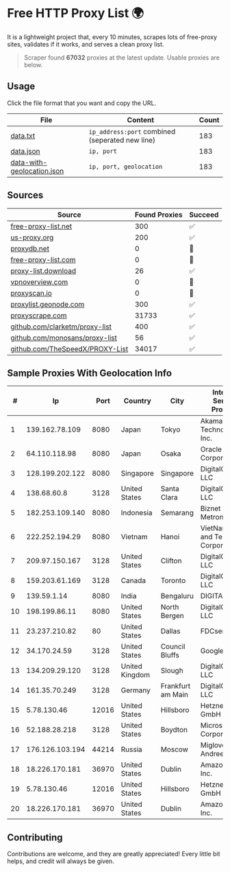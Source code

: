 
# Free HTTP Proxy List 🌍

It is a lightweight project that, every 10 minutes, scrapes lots of free-proxy sites, validates if it works, and serves a clean proxy list.


> Scraper found **67032** proxies at the latest update. Usable proxies are below.

## Usage

Click the file format that you want and copy the URL.


|File|Content|Count|
|----|-------|-----|
|[data.txt](https://raw.githubusercontent.com/themiralay/Proxy-List-World/master/data.txt)|`ip_address:port` combined (seperated new line)|183|
|[data.json](https://raw.githubusercontent.com/themiralay/Proxy-List-World/master/data.json)|`ip, port`|183|
|[data-with-geolocation.json](https://raw.githubusercontent.com/themiralay/Proxy-List-World/master/data-with-geolocation.json)|`ip, port, geolocation`|183|

## Sources

|Source|Found Proxies|Succeed|
|------|-------------|-------|
|[free-proxy-list.net](https://free-proxy-list.net)|300|✅|
|[us-proxy.org](https://www.us-proxy.org)|200|✅|
|[proxydb.net](http://proxydb.net)|0|🚫|
|[free-proxy-list.com](https://free-proxy-list.com/?page=&port=&type%5B%5D=http&type%5B%5D=https&up_time=0&search=Search)|0|🚫|
|[proxy-list.download](https://www.proxy-list.download/HTTP)|26|✅|
|[vpnoverview.com](https://vpnoverview.com/privacy/anonymous-browsing/free-proxy-servers)|0|🚫|
|[proxyscan.io](https://www.proxyscan.io)|0|🚫|
|[proxylist.geonode.com](https://proxylist.geonode.com/api/proxy-list?limit=300&page=1&sort_by=lastChecked&sort_type=desc&protocols=http,https)|300|✅|
|[proxyscrape.com](https://api.proxyscrape.com/v2/?request=displayproxies&protocol=http&timeout=10000&country=all&ssl=all&anonymity=all)|31733|✅|
|[github.com/clarketm/proxy-list](https://raw.githubusercontent.com/clarketm/proxy-list/master/proxy-list-raw.txt)|400|✅|
|[github.com/monosans/proxy-list](https://raw.githubusercontent.com/monosans/proxy-list/main/proxies/http.txt)|56|✅|
|[github.com/TheSpeedX/PROXY-List](https://raw.githubusercontent.com/TheSpeedX/PROXY-List/master/http.txt)|34017|✅|


## Sample Proxies With Geolocation Info

|#|Ip|Port|Country|City|Internet Service Provider|
|-|--|----|-------|----|-------------------------|
|1|139.162.78.109|8080|Japan|Tokyo|Akamai Technologies, Inc.|
|2|64.110.118.98|8080|Japan|Osaka|Oracle Corporation|
|3|128.199.202.122|8080|Singapore|Singapore|DigitalOcean, LLC|
|4|138.68.60.8|3128|United States|Santa Clara|DigitalOcean, LLC|
|5|182.253.109.140|8080|Indonesia|Semarang|Biznet Metronet|
|6|222.252.194.29|8080|Vietnam|Hanoi|VietNam Post and Telecom Corporation|
|7|209.97.150.167|3128|United States|Clifton|DigitalOcean, LLC|
|8|159.203.61.169|3128|Canada|Toronto|DigitalOcean, LLC|
|9|139.59.1.14|8080|India|Bengaluru|DIGITALOCEAN|
|10|198.199.86.11|8080|United States|North Bergen|DigitalOcean, LLC|
|11|23.237.210.82|80|United States|Dallas|FDCservers.net|
|12|34.170.24.59|3128|United States|Council Bluffs|Google LLC|
|13|134.209.29.120|3128|United Kingdom|Slough|DigitalOcean, LLC|
|14|161.35.70.249|3128|Germany|Frankfurt am Main|DigitalOcean, LLC|
|15|5.78.130.46|12016|United States|Hillsboro|Hetzner Online GmbH|
|16|52.188.28.218|3128|United States|Boydton|Microsoft Corporation|
|17|176.126.103.194|44214|Russia|Moscow|Miglovets Egor Andreevich|
|18|18.226.170.181|36970|United States|Dublin|Amazon.com, Inc.|
|19|5.78.130.46|12016|United States|Hillsboro|Hetzner Online GmbH|
|20|18.226.170.181|36970|United States|Dublin|Amazon.com, Inc.|



## Contributing

Contributions are welcome, and they are greatly appreciated! Every
little bit helps, and credit will always be given.

